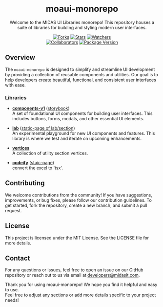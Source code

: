<!-- markdownlint-disable-next-line -->
<br />

<h1 align="center">moaui-monorepo</h1>

<p align="center">
  Welcome to the MIDAS UI Libraries monorepo! This repository houses a suite of libraries for building and styling modern user interfaces.
</p>

<div align="center">

[![Forks](https://img.shields.io/github/forks/midasit-dev/moaui)](https://www.github.com/midasit-dev/moaui)
[![Stars](https://img.shields.io/github/stars/midasit-dev/moaui)](https://www.github.com/midasit-dev/moaui)
[![Watchers](https://img.shields.io/github/watchers/midasit-dev/moaui)](https://www.github.com/midasit-dev/moaui)  
[![Collaborators](https://img.shields.io/npm/collaborators/%40midasit-dev%2Fmoaui)](https://www.npmjs.com/package/@midasit-dev/moaui)
[![Package Version](https://img.shields.io/github/package-json/v/midasit-dev/moaui)](https://www.github.com/midasit-dev/moaui)

</div>

## Overview

The `moaui-monorepo` is designed to simplify and streamline UI development by providing a collection of reusable components and utilities. Our goal is to help developers create beautiful, functional, and consistent user interfaces with ease.

### Libraries

- **[components-v1](./packages/components-v1/)**  ([storybook](https://midasit-dev.github.io/moaui/components-v1))  
  A set of foundational UI components for building user interfaces. This includes buttons, forms, modals, and other essential UI elements.

- **[lab](./packages/lab/)** ([static-page of lab/section](https://midasit-dev.github.io/moaui/lab/test/section))  
  An experimental playground for new UI components and features. This library is where we test and iterate on upcoming enhancements.

- **[vertices](./packages/vertices/)**  
  A collection of utility section vertices.

- **[codeify](./packages/codeify)** ([staic-page](https://midasit-dev.github.io/moaui/lab/test/section))  
  convert the excel to 'tsx'.

## Contributing
We welcome contributions from the community! If you have suggestions, improvements, or bug fixes, please follow our contribution guidelines. To get started, fork the repository, create a new branch, and submit a pull request.

## License
This project is licensed under the MIT License. See the LICENSE file for more details.

## Contact
For any questions or issues, feel free to open an issue on our GitHub repository or reach out to us via email at developers@midasit.com.

Thank you for using moaui-monorepo! We hope you find it helpful and easy to use.  
Feel free to adjust any sections or add more details specific to your project needs!
